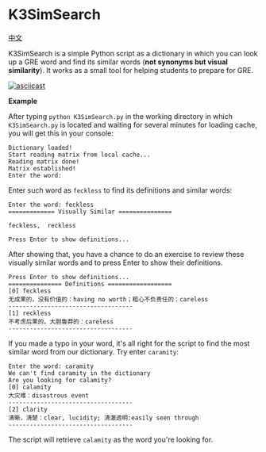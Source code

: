 K3SimSearch
==================
[中文](./README_zh.md)

K3SimSearch is a simple Python script as a dictionary in which you can look up a GRE word and find its similar words (**not synonyms but visual similarity**). It works as a small tool for helping students to prepare for GRE.

[![asciicast](https://asciinema.org/a/35666.png)](https://asciinema.org/a/35666)

**Example**

After typing `python K3SimSearch.py` in the working directory in which `K3SimSearch.py` is located and waiting for several minutes for loading cache, you will get this in your console:

```
Dictionary loaded!
Start reading matrix from local cache...
Reading matrix done!
Matrix established!
Enter the word:
```

Enter such word as `feckless` to find its definitions and similar words:

```
Enter the word: feckless
============= Visually Similar ===============

feckless,  reckless

Press Enter to show definitions...
```
After showing that, you have a chance to do an exercise to review these visually similar words and to press Enter to show their definitions.
```
Press Enter to show definitions...
=============== Definitions ==================
[0] feckless
无成果的，没有价值的：having no worth；粗心不负责任的：careless
-----------------------------------
[1] reckless
不考虑后果的，大胆鲁莽的：careless
-----------------------------------
```
If you made a typo in your word, it's all right for the script to find the most similar word from our dictionary. Try enter `caramity`:

```
Enter the word: caramity
We can't find caramity in the dictionary
Are you looking for calamity?
[0] calamity
大灾难：disastrous event
-----------------------------------
[2] clarity
清晰，清楚：clear, lucidity; 清澈透明:easily seen through
-----------------------------------
```
The script will retrieve `calamity` as the word you're looking for.
